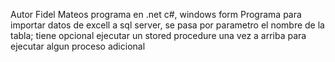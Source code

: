 Autor Fidel Mateos
programa en .net c#, windows form
Programa para importar datos de excell a sql server, se pasa por parametro el nombre de la tabla; tiene opcional ejecutar un stored procedure una vez a arriba para ejecutar algun proceso adicional
